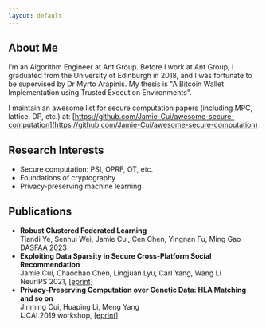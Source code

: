 ```yaml
---
layout: default
---
```


## About Me

I’m an Algorithm Engineer at Ant Group. Before I work at Ant Group, I graduated from the University of Edinburgh in 2018, and I was fortunate to be supervised by Dr Myrto Arapinis. My thesis is "A Bitcoin Wallet Implementation using Trusted Execution Environments".

I maintain an awesome list for secure computation papers (including MPC, lattice, DP, etc.) at: [https://github.com/Jamie-Cui/awesome-secure-computation](https://github.com/Jamie-Cui/awesome-secure-computation)

## Research Interests

- Secure computation: PSI, OPRF, OT, etc.
- Foundations of cryptography
- Privacy-preserving machine learning

## Publications

- **Robust Clustered Federated Learning**  
   Tiandi Ye, Senhui Wei, Jamie Cui, Cen Chen, Yingnan Fu, Ming Gao  
   DASFAA 2023  
- **Exploiting Data Sparsity in Secure Cross-Platform Social Recommendation**  
   Jamie Cui, Chaochao Chen, Lingjuan Lyu, Carl Yang, Wang Li  
   NeurIPS 2021, [[eprint]](https://arxiv.org/abs/2202.07253)
- **Privacy-Preserving Computation over Genetic Data: HLA Matching and so on**  
   Jinming Cui, Huaping Li, Meng Yang  
   IJCAI 2019 workshop, [[eprint]](https://eprint.iacr.org/2019/1305) 

